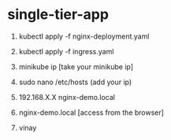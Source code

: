 # single-tier-app

1. kubectl apply -f nginx-deployment.yaml

2. kubectl apply -f ingress.yaml

3. minikube ip [take your minikube ip]

4. sudo nano /etc/hosts    (add your ip)

5. 192.168.X.X nginx-demo.local

6. nginx-demo.local [access from the browser]

7. vinay